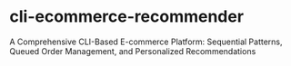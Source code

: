 # cli-ecommerce-recommender
A Comprehensive CLI-Based E-commerce Platform: Sequential Patterns, Queued Order Management, and Personalized Recommendations
